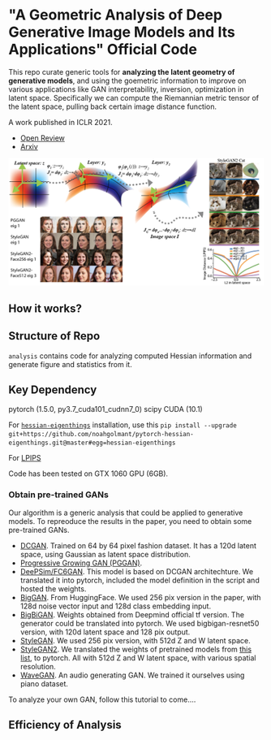 # "A Geometric Analysis of Deep Generative Image Models and Its Applications" Official Code 
 
This repo curate generic tools for **analyzing the latent geometry of generative models**, and using the goemetric information to improve on various applications like GAN interpretability, inversion, optimization in latent space. Specifically we can compute the Riemannian metric tensor of the latent space, pulling back certain image distance function. 

A work published in ICLR 2021. 

* [Open Review](https://openreview.net/forum?id=GH7QRzUDdXG)
* [Arxiv](https://arxiv.org/abs/2101.06006)

![](img\title_img.png)

## How it works?


## Structure of Repo
`analysis` contains code for analyzing computed Hessian information and generate figure and statistics from it. 

## Key Dependency

pytorch (1.5.0, py3.7_cuda101_cudnn7_0)
scipy
CUDA (10.1)

For [`hessian-eigenthings`](https://github.com/noahgolmant/pytorch-hessian-eigenthings) installation, use this 
`pip install --upgrade git+https://github.com/noahgolmant/pytorch-hessian-eigenthings.git@master#egg=hessian-eigenthings`

For [LPIPS](https://github.com/richzhang/PerceptualSimilarity)

Code has been tested on GTX 1060 GPU (6GB). 


### Obtain pre-trained GANs
Our algorithm is a generic analysis that could be applied to generative models. To repreoduce the results in the paper, you need to obtain some pre-trained GANs. 

* [DCGAN](https://pytorch.org/hub/facebookresearch_pytorch-gan-zoo_dcgan/). Trained on 64 by 64 pixel fashion dataset. It has a 120d latent space, using Gaussian as latent space distribution. 
* [Progressive Growing GAN (PGGAN)](https://pytorch.org/hub/facebookresearch_pytorch-gan-zoo_pgan/). 
* [DeePSim/FC6GAN](https://lmb.informatik.uni-freiburg.de/people/dosovits/code.html). This model is based on DCGAN architechture. We translated it into pytorch, included the model definition in the script and hosted the weights. 
* [BigGAN](https://github.com/huggingface/pytorch-pretrained-BigGAN). From HuggingFace. We used 256 pix version in the paper, with 128d noise vector input and 128d class embedding input. 
* [BigBiGAN](https://tfhub.dev/deepmind/bigbigan-resnet50/1). Weights obtained from Deepmind official tf version. The generator could be translated into pytorch. We used bigbigan-resnet50 version, with 120d latent space and 128 pix output.  
* [StyleGAN](https://github.com/rosinality/style-based-gan-pytorch). We used 256 pix version, with 512d Z and W latent space. 
* [StyleGAN2](https://github.com/rosinality/stylegan2-pytorch). We translated the weights of pretrained models from [this list](https://pythonawesome.com/a-collection-of-pre-trained-stylegan-2-models-to-download), to pytorch. All with 512d Z and W latent space, with various spatial resolution. 
* [WaveGAN](https://github.com/mostafaelaraby/wavegan-pytorch/). An audio generating GAN. We trained it ourselves using piano dataset. 

To analyze your own GAN, follow this tutorial to come....

## Efficiency of Analysis